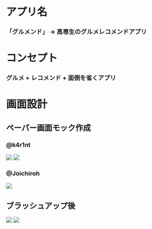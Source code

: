 # アプリ名
### 「グルメンド」 → 高専生のグルメレコメンドアプリ

# コンセプト
### グルメ + レコメンド + 面倒を省くアプリ

# 画面設計
## ペーパー画面モック作成
### @k4r1nt
![](wiki/images/pager-design-1.jpg)
![](wiki/images/pager-design-2.jpg)

### @Joichiroh
![](wiki/images/paper-design-3.jpg)

## ブラッシュアップ後
![](wiki/images/grumendo1.jpg)
![](wiki/images/grumendo2.jpg)
